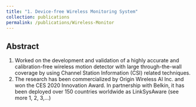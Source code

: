 ```yaml
---
title: "1. Device-free Wireless Monitoring System"
collection: publications
permalink: /publications/Wireless-Monitor
---
```


## Abstract
1. Worked on the development and validation of a highly accurate and calibration-free wireless motion detector with
large through-the-wall coverage by using Channel Station Information (CSI) related techniques.
2. The research has been commercialized by Origin Wireless AI Inc. and won the CES 2020 Innovation Award. In
partnership with Belkin, it has been deployed over 150 countries worldwide as LinkSysAware (see more 1, 2, 3,...)
